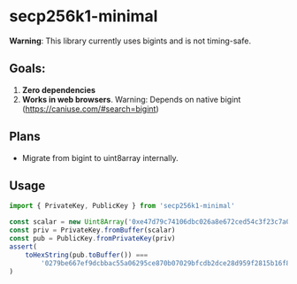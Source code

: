 # secp256k1-minimal

**Warning**: This library currently uses bigints and is not timing-safe.

## Goals:

1. **Zero dependencies**
2. **Works in web browsers**. Warning: Depends on native bigint (https://caniuse.com/#search=bigint)

## Plans

-   Migrate from bigint to uint8array internally.

## Usage

```javascript
import { PrivateKey, PublicKey } from 'secp256k1-minimal'

const scalar = new Uint8Array('0xe47d79c74106dbc026a8e672ced54c3f23c7a001a2ef9318be3f338db4edba2d')
const priv = PrivateKey.fromBuffer(scalar)
const pub = PublicKey.fromPrivateKey(priv)
assert(
    toHexString(pub.toBuffer()) ===
        '0279be667ef9dcbbac55a06295ce870b07029bfcdb2dce28d959f2815b16f81798'
)
```
